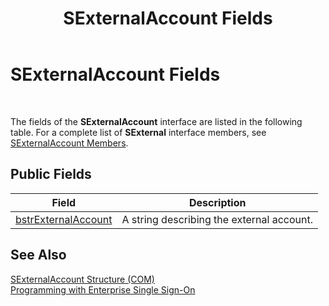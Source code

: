 ﻿---
title: SExternalAccount Fields
TOCTitle: SExternalAccount Fields
ms:assetid: 6747a580-cbbe-4d33-850d-5a4a70035f2a
ms:mtpsurl: https://msdn.microsoft.com/en-us/library/Aa771274(v=BTS.80)
ms:contentKeyID: 51528618
ms.date: 08/30/2017
mtps_version: v=BTS.80
---

# SExternalAccount Fields

 

The fields of the **SExternalAccount** interface are listed in the following table. For a complete list of **SExternal** interface members, see [SExternalAccount Members](sexternalaccount-members.md).

## Public Fields

<table>
<thead>
<tr class="header">
<th>Field</th>
<th>Description</th>
</tr>
</thead>
<tbody>
<tr class="odd">
<td><a href="sexternalaccount-bstrexternalaccount-field.md">bstrExternalAccount</a></td>
<td>A string describing the external account.</td>
</tr>
</tbody>
</table>


## See Also

[SExternalAccount Structure (COM)](sexternalaccount-structure-com.md)  
[Programming with Enterprise Single Sign-On](https://msdn.microsoft.com/en-us/library/aa704508\(v=bts.80\))

